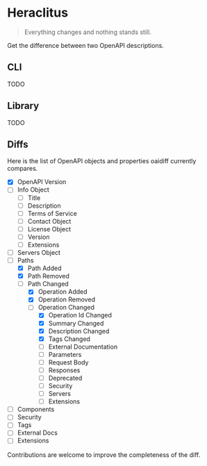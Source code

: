 # Heraclitus

> Everything changes and nothing stands still.

Get the difference between two OpenAPI descriptions.

## CLI

TODO

## Library

TODO

## Diffs

Here is the list of OpenAPI objects and properties oaidiff currently compares.

- [x] OpenAPI Version
- [ ] Info Object
  - [ ] Title
  - [ ] Description
  - [ ] Terms of Service
  - [ ] Contact Object
  - [ ] License Object
  - [ ] Version
  - [ ] Extensions
- [ ] Servers Object
- [ ] Paths
  - [x] Path Added
  - [x] Path Removed
  - [ ] Path Changed
    - [x] Operation Added
    - [x] Operation Removed
    - [ ] Operation Changed
      - [x] Operation Id Changed 
      - [x] Summary Changed 
      - [x] Description Changed 
      - [x] Tags Changed 
      - [ ] External Documentation
      - [ ] Parameters
      - [ ] Request Body
      - [ ] Responses
      - [ ] Deprecated
      - [ ] Security
      - [ ] Servers
      - [ ] Extensions
- [ ] Components
- [ ] Security
- [ ] Tags
- [ ] External Docs
- [ ] Extensions

Contributions are welcome to improve the completeness of the diff.
